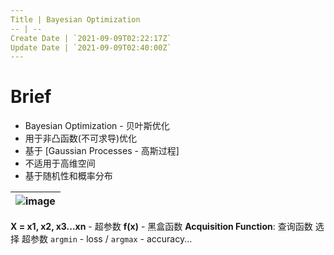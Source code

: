 ```yaml
---
Title | Bayesian Optimization
-- | --
Create Date | `2021-09-09T02:22:17Z`
Update Date | `2021-09-09T02:40:00Z`
---
```

# Brief
- Bayesian Optimization - 贝叶斯优化
- 用于非凸函数(不可求导)优化
- 基于 [Gaussian Processes - 高斯过程]
- 不适用于高维空间
- 基于随机性和概率分布


![image](https://user-images.githubusercontent.com/2216970/111953074-16f0e600-8b21-11eb-80e5-412e41960269.png) | 
-- | 
**X = x1, x2, x3...xn** - 超参数
**f(x)**  - 黑盒函数
**Acquisition Function**: 查询函数 选择 超参数
`argmin` - loss / `argmax` - accuracy...

